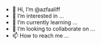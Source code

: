 - 👋 Hi, I’m @azfaaliff
- 👀 I’m interested in ...
- 🌱 I’m currently learning ...
- 💞️ I’m looking to collaborate on ...
- 📫 How to reach me ...

<!---
azfaaliff/azfaaliff is a ✨ special ✨ repository because its `README.md` (this file) appears on your GitHub profile.
You can click the Preview link to take a look at your changes.
--->
